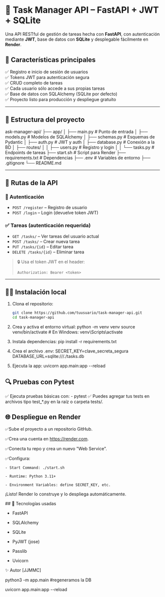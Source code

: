 # 🧠 Task Manager API – FastAPI + JWT + SQLite

Una API RESTful de gestión de tareas hecha con **FastAPI**, con autenticación mediante **JWT**, base de datos con **SQLite** y desplegable fácilmente en **Render**.

## 🚀 Características principales

✅ Registro e inicio de sesión de usuarios  
✅ Tokens JWT para autenticación segura  
✅ CRUD completo de tareas  
✅ Cada usuario sólo accede a sus propias tareas  
✅ Base de datos con SQLAlchemy (SQLite por defecto)  
✅ Proyecto listo para producción y despliegue gratuito

---

## 📁 Estructura del proyecto

ask-manager-api/
├── app/
│ ├── main.py # Punto de entrada
│ ├── models.py # Modelos de SQLAlchemy
│ ├── schemas.py # Esquemas de Pydantic
│ ├── auth.py # JWT y auth
│ ├── database.py # Conexión a la BD
│ ├── routes/
│ │ ├── users.py # Registro y login
│ │ └── tasks.py # Endpoints de tareas
├── start.sh # Script para Render
├── requirements.txt # Dependencias
├── .env # Variables de entorno
├── .gitignore
└── README.md


---

## 🧪 Rutas de la API

### 🔐 Autenticación
- `POST /register` – Registro de usuario
- `POST /login` – Login (devuelve token JWT)

### ✅ Tareas (autenticación requerida)
- `GET /tasks/` – Ver tareas del usuario actual
- `POST /tasks/` – Crear nueva tarea
- `PUT /tasks/{id}` – Editar tarea
- `DELETE /tasks/{id}` – Eliminar tarea

> 🔒 Usa el token JWT en el header:
>  
> `Authorization: Bearer <token>`

---

## 🧑‍💻 Instalación local

1. Clona el repositorio:
   ```bash
   git clone https://github.com/tuusuario/task-manager-api.git
   cd task-manager-api

2. Crea y activa el entorno virtual:
   python -m venv venv
   source venv/bin/activate  # En Windows: venv\Scripts\activate

3. Instala dependencias:
   pip install -r requirements.txt

4. Crea el archivo .env:
   SECRET_KEY=clave_secreta_segura
   DATABASE_URL=sqlite:///./tasks.db

5. Ejecuta la app:
   uvicorn app.main:app --reload

## 🔍 Pruebas con Pytest
✅ Ejecuta pruebas básicas con:
    - pytest
✅ Puedes agregar tus tests en archivos tipo test_*.py en la raíz o carpeta tests/.


## 🌐 Despliegue en Render
✅Sube el proyecto a un repositorio GitHub.

✅Crea una cuenta en https://render.com.

✅Conecta tu repo y crea un nuevo "Web Service".

✅Configura:

    - Start Command: ./start.sh

    - Runtime: Python 3.11+

    - Environment Variables: define SECRET_KEY, etc.

¡Listo! Render lo construye y lo despliega automáticamente.


## 📘 Tecnologías usadas
 - FastAPI

 - SQLAlchemy

 - SQLite

 - PyJWT (jose)

 - Passlib

 - Uvicorn

✨ Autor
[JJMMC]








python3 -m app.main #regeneramos la DB

uvicorn app.main:app --reload                         
